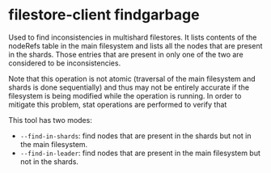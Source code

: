# filestore-client findgarbage

Used to find inconsistencies in multishard filestores. It lists contents of the nodeRefs table in the main filesystem and lists all the nodes that are present in the shards. Those entries that are present in only one of the two are considered to be inconsistencies.

Note that this operation is not atomic (traversal of the main filesystem and shards is done sequentially) and thus may not be entirely accurate if the filesystem is being modified while the operation is running. In order to mitigate this problem, stat operations are performed to verify that

This tool has two modes:

* `--find-in-shards`: find nodes that are present in the shards but not in the main filesystem.
* `--find-in-leader`: find nodes that are present in the main filesystem but not in the shards.